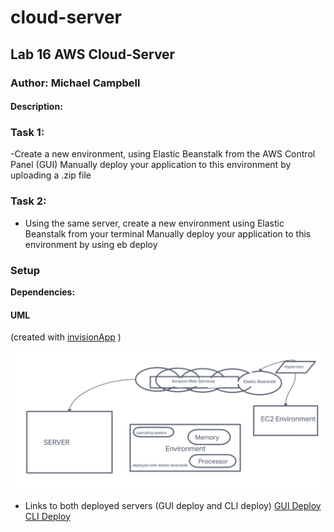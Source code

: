 # cloud-server
## Lab 16 AWS Cloud-Server
### Author: Michael Campbell

#### Description: 
### Task 1:

-Create a new environment, using Elastic Beanstalk from the AWS Control Panel (GUI)
Manually deploy your application to this environment by uploading a .zip file


### Task 2:

- Using the same server, create a new environment using Elastic Beanstalk from your terminal
Manually deploy your application to this environment by using eb deploy

### Setup
**Dependencies:**

#### UML
(created with [invisionApp](https://invisionapp.com/) )

![UML](labclass16UML.PNG)


- Links to both deployed servers (GUI deploy and CLI deploy)
[GUI Deploy]()
[CLI Deploy]()

